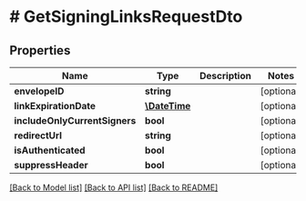 # # GetSigningLinksRequestDto

## Properties

Name | Type | Description | Notes
------------ | ------------- | ------------- | -------------
**envelopeID** | **string** |  | [optional] 
**linkExpirationDate** | [**\DateTime**](\DateTime.md) |  | [optional] 
**includeOnlyCurrentSigners** | **bool** |  | [optional] 
**redirectUrl** | **string** |  | [optional] 
**isAuthenticated** | **bool** |  | [optional] 
**suppressHeader** | **bool** |  | [optional] 

[[Back to Model list]](../../README.md#documentation-for-models) [[Back to API list]](../../README.md#documentation-for-api-endpoints) [[Back to README]](../../README.md)


